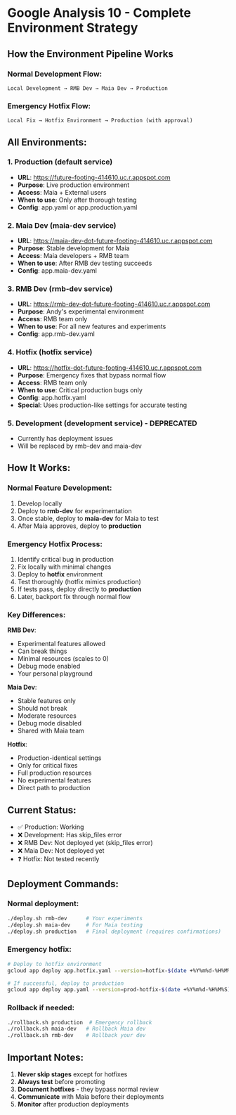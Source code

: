 # Google Analysis 10 - Complete Environment Strategy

## How the Environment Pipeline Works

### Normal Development Flow:
```
Local Development → RMB Dev → Maia Dev → Production
```

### Emergency Hotfix Flow:
```
Local Fix → Hotfix Environment → Production (with approval)
```

## All Environments:

### 1. **Production** (default service)
- **URL**: https://future-footing-414610.uc.r.appspot.com
- **Purpose**: Live production environment
- **Access**: Maia + External users
- **When to use**: Only after thorough testing
- **Config**: app.yaml or app.production.yaml

### 2. **Maia Dev** (maia-dev service)
- **URL**: https://maia-dev-dot-future-footing-414610.uc.r.appspot.com
- **Purpose**: Stable development for Maia
- **Access**: Maia developers + RMB team
- **When to use**: After RMB dev testing succeeds
- **Config**: app.maia-dev.yaml

### 3. **RMB Dev** (rmb-dev service)
- **URL**: https://rmb-dev-dot-future-footing-414610.uc.r.appspot.com
- **Purpose**: Andy's experimental environment
- **Access**: RMB team only
- **When to use**: For all new features and experiments
- **Config**: app.rmb-dev.yaml

### 4. **Hotfix** (hotfix service)
- **URL**: https://hotfix-dot-future-footing-414610.uc.r.appspot.com
- **Purpose**: Emergency fixes that bypass normal flow
- **Access**: RMB team only
- **When to use**: Critical production bugs only
- **Config**: app.hotfix.yaml
- **Special**: Uses production-like settings for accurate testing

### 5. **Development** (development service) - DEPRECATED
- Currently has deployment issues
- Will be replaced by rmb-dev and maia-dev

## How It Works:

### Normal Feature Development:
1. Develop locally
2. Deploy to **rmb-dev** for experimentation
3. Once stable, deploy to **maia-dev** for Maia to test
4. After Maia approves, deploy to **production**

### Emergency Hotfix Process:
1. Identify critical bug in production
2. Fix locally with minimal changes
3. Deploy to **hotfix** environment
4. Test thoroughly (hotfix mimics production)
5. If tests pass, deploy directly to **production**
6. Later, backport fix through normal flow

### Key Differences:

**RMB Dev**:
- Experimental features allowed
- Can break things
- Minimal resources (scales to 0)
- Debug mode enabled
- Your personal playground

**Maia Dev**:
- Stable features only
- Should not break
- Moderate resources
- Debug mode disabled
- Shared with Maia team

**Hotfix**:
- Production-identical settings
- Only for critical fixes
- Full production resources
- No experimental features
- Direct path to production

## Current Status:
- ✅ Production: Working
- ❌ Development: Has skip_files error
- ❌ RMB Dev: Not deployed yet (skip_files error)
- ❌ Maia Dev: Not deployed yet
- ❓ Hotfix: Not tested recently

## Deployment Commands:

### Normal deployment:
```bash
./deploy.sh rmb-dev      # Your experiments
./deploy.sh maia-dev     # For Maia testing
./deploy.sh production   # Final deployment (requires confirmations)
```

### Emergency hotfix:
```bash
# Deploy to hotfix environment
gcloud app deploy app.hotfix.yaml --version=hotfix-$(date +%Y%m%d-%H%M%S)

# If successful, deploy to production
gcloud app deploy app.yaml --version=prod-hotfix-$(date +%Y%m%d-%H%M%S)
```

### Rollback if needed:
```bash
./rollback.sh production  # Emergency rollback
./rollback.sh maia-dev   # Rollback Maia dev
./rollback.sh rmb-dev    # Rollback your dev
```

## Important Notes:
1. **Never skip stages** except for hotfixes
2. **Always test** before promoting
3. **Document hotfixes** - they bypass normal review
4. **Communicate** with Maia before their deployments
5. **Monitor** after production deployments